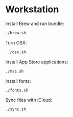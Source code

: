 # Workstation

Install Brew and run bundle:
```bash
./brew.sh
```

Turn OSX:

```bash
 ./osx.sh
```


Install App Store applications:

```bash
./mas.sh
```

Install fonts:

```bash
./fonts.sh
```

Sync files with iCloud:

```bash
./sync.sh
```
